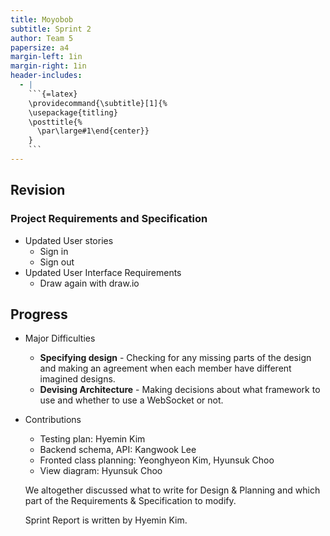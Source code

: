 ```yaml
---
title: Moyobob
subtitle: Sprint 2
author: Team 5
papersize: a4
margin-left: 1in
margin-right: 1in
header-includes:
  - |
    ```{=latex}
    \providecommand{\subtitle}[1]{%
    \usepackage{titling}
    \posttitle{%
      \par\large#1\end{center}}
    }
    ```
---
```


## Revision

### Project Requirements and Specification

- Updated User stories
  - Sign in
  - Sign out
- Updated User Interface Requirements
  - Draw again with draw.io

## Progress

- Major Difficulties

  - **Specifying design** - Checking for any missing parts of the design and making an agreement when each member have different imagined designs.
  - **Devising Architecture** - Making decisions about what framework to use and whether to use a WebSocket or not.

- Contributions

  - Testing plan: Hyemin Kim
  - Backend schema, API: Kangwook Lee
  - Fronted class planning: Yeonghyeon Kim, Hyunsuk Choo
  - View diagram: Hyunsuk Choo

  We altogether discussed what to write for Design & Planning and which part of the Requirements & Specification to modify.

  Sprint Report is written by Hyemin Kim.
